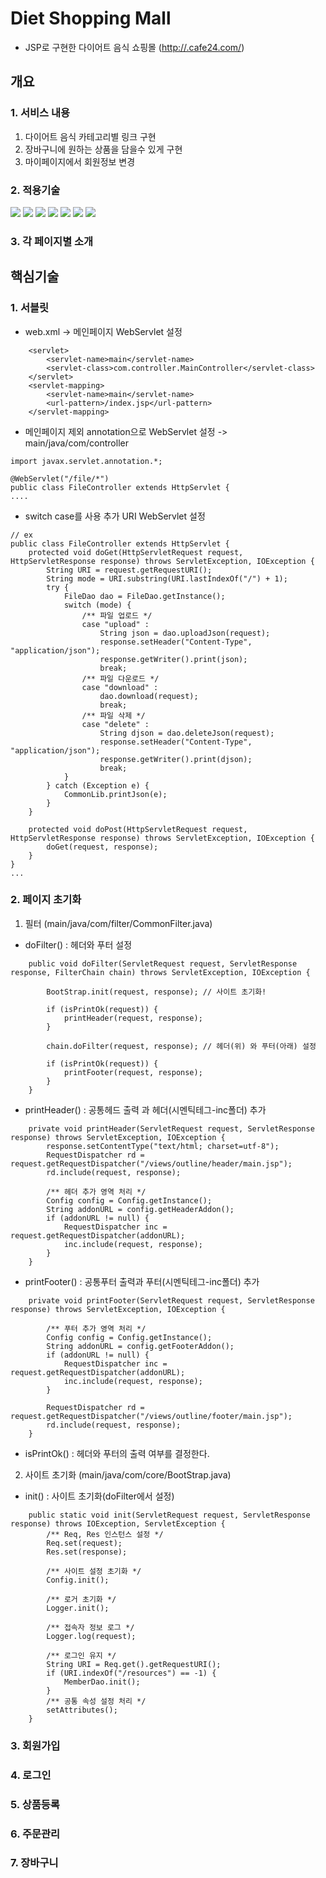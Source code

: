 # Diet Shopping Mall
* JSP로 구현한 다이어트 음식 쇼핑몰 (<http://.cafe24.com/>)
## 개요
### 1. 서비스 내용 
1. 다이어트 음식 카테고리별 링크 구현
2. 장바구니에 원하는 상품을 담을수 있게 구현
3. 마이페이지에서 회원정보 변경

### 2. 적용기술
<img src="https://img.shields.io/badge/JSP-4FC08D?style=for-the-badge&logo=JSP&logoColor=white"> <img src="https://img.shields.io/badge/JAVA-007396?style=for-the-badge&logo=java&logoColor=white"> <img src="https://img.shields.io/badge/mysql-4479A1?style=for-the-badge&logo=mysql&logoColor=white"> <img src="https://img.shields.io/badge/html-E34F26?style=for-the-badge&logo=html5&logoColor=white"> <img src="https://img.shields.io/badge/css-1572B6?style=for-the-badge&logo=css3&logoColor=white"> <img src="https://img.shields.io/badge/javascript-F7DF1E?style=for-the-badge&logo=javascript&logoColor=black"> <img src="https://img.shields.io/badge/github-181717?style=for-the-badge&logo=github&logoColor=white">

### 3. 각 페이지별 소개

## 핵심기술

### 1. 서블릿
* web.xml -> 메인페이지 WebServlet 설정 
```
	<servlet>
		<servlet-name>main</servlet-name>
		<servlet-class>com.controller.MainController</servlet-class>
	</servlet>
	<servlet-mapping>
		<servlet-name>main</servlet-name>
		<url-pattern>/index.jsp</url-pattern>
	</servlet-mapping>
```
* 메인페이지 제외 annotation으로 WebServlet 설정 -> main/java/com/controller
```
import javax.servlet.annotation.*;

@WebServlet("/file/*")
public class FileController extends HttpServlet {
....
```
* switch case를 사용 추가 URI WebServlet 설정 
```
// ex
public class FileController extends HttpServlet {
	protected void doGet(HttpServletRequest request, HttpServletResponse response) throws ServletException, IOException {
		String URI = request.getRequestURI(); 
		String mode = URI.substring(URI.lastIndexOf("/") + 1);
		try {
			FileDao dao = FileDao.getInstance();
			switch (mode) {
				/** 파일 업로드 */
				case "upload" : 
					String json = dao.uploadJson(request);
					response.setHeader("Content-Type", "application/json");
					response.getWriter().print(json);
					break;
				/** 파일 다운로드 */
				case "download" :
					dao.download(request);
					break;
				/** 파일 삭제 */
				case "delete" : 
					String djson = dao.deleteJson(request);
					response.setHeader("Content-Type", "application/json");
					response.getWriter().print(djson);
					break;				
			}
		} catch (Exception e) {
			CommonLib.printJson(e);
		}
	}
	
	protected void doPost(HttpServletRequest request, HttpServletResponse response) throws ServletException, IOException {
		doGet(request, response); 
	}
}
...
```
### 2. 페이지 초기화
1. 필터 (main/java/com/filter/CommonFilter.java)
* doFilter() : 헤더와 푸터 설정
```
	public void doFilter(ServletRequest request, ServletResponse response, FilterChain chain) throws ServletException, IOException {
		
		BootStrap.init(request, response); // 사이트 초기화!
		
		if (isPrintOk(request)) {
			printHeader(request, response);
		}
		
		chain.doFilter(request, response); // 헤더(위) 와 푸터(아래) 설정
		
		if (isPrintOk(request)) {
			printFooter(request, response);
		}	
	}
```
* printHeader() : 공통헤드 출력 과 헤더(시멘틱테그-inc폴더) 추가 
```
	private void printHeader(ServletRequest request, ServletResponse response) throws ServletException, IOException {
		response.setContentType("text/html; charset=utf-8");
		RequestDispatcher rd = request.getRequestDispatcher("/views/outline/header/main.jsp");
		rd.include(request, response);
		
		/** 헤더 추가 영역 처리 */
		Config config = Config.getInstance();
		String addonURL = config.getHeaderAddon();
		if (addonURL != null) {
			RequestDispatcher inc = request.getRequestDispatcher(addonURL);
			inc.include(request, response);
		}
	}
```
* printFooter() : 공통푸터 출력과 푸터(시멘틱테그-inc폴더) 추가
```
	private void printFooter(ServletRequest request, ServletResponse response) throws ServletException, IOException {
		
		/** 푸터 추가 영역 처리 */
		Config config = Config.getInstance();
		String addonURL = config.getFooterAddon();
		if (addonURL != null) {
			RequestDispatcher inc = request.getRequestDispatcher(addonURL);
			inc.include(request, response);
		}
		
		RequestDispatcher rd = request.getRequestDispatcher("/views/outline/footer/main.jsp");
		rd.include(request, response);
	}
```
* isPrintOk() : 헤더와 푸터의 출력 여부를 결정한다.

2. 사이트 초기화 (main/java/com/core/BootStrap.java)
* init() : 사이트 초기화(doFilter에서 설정)
```
	public static void init(ServletRequest request, ServletResponse response) throws IOException, ServletException {
		/** Req, Res 인스턴스 설정 */
		Req.set(request);
		Res.set(response);
		
		/** 사이트 설정 초기화 */
		Config.init();
		
		/** 로거 초기화 */
		Logger.init();
		
		/** 접속자 정보 로그 */
		Logger.log(request);
		
		/** 로그인 유지 */
		String URI = Req.get().getRequestURI();
		if (URI.indexOf("/resources") == -1) {
			MemberDao.init();
		}
		/** 공통 속성 설정 처리 */
		setAttributes();
	}
```
### 3. 회원가입

### 4. 로그인

### 5. 상품등록

### 6. 주문관리

### 7. 장바구니
